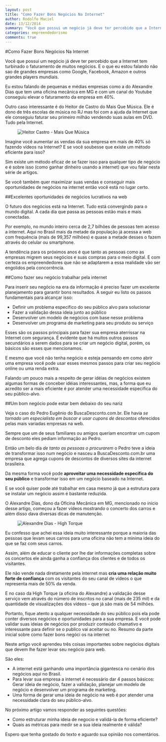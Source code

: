 ```yaml
---
layout: post
title: "Como Fazer Bons Negócios Na Internet"
author: Rodolfo Maciel
date: 13/12/2014
summary: "Você que possui um negócio já deve ter percebido que a Internet tem turbinado o faturamento de muitos negócios. E o que eu estou falando não sao de grandes empresas como Google, Facebook, Amazon e outros grandes players mundiais. Eu estou falando de pequenas e médias empresas como a do Alexandre Dias que tem uma oficina mecânica em MG e com um canal do Youtube conseguiu elevar o faturamento da empresa em 40%."
categories: empreendedorismo
comments: true
---
```

#Como Fazer Bons Negócios Na Internet

Você que possui um negócio já deve ter percebido que a Internet tem turbinado o faturamento de muitos negócios. E o que eu estou falando não sao de grandes empresas como Google, Facebook, Amazon e outros grandes players mundiais.

Eu estou falando de pequenas e médias empresas como a do Alexandre Dias que tem uma oficina mecânica em MG e com um canal do Youtube conseguiu elevar o faturamento da empresa em 40%.

Outro caso interessante é do Heitor de Castro do Mais Que Música. Ele é dono de três escolas de música no RJ mas foi com a ajuda da Internet que ele conseguiu faturar seu primeiro milhão vendendo suas aulas em DVD. Tudo pela Internet.

<figure>
    <img src="{{ site.baseurl }}/assets/images/heitor-castro-mais-que-musica.jpg" alt="Heitor Castro - Mais Que Música">
</figure>

Imagine você aumentar as vendas da sua empresa em mais de 40% só fazendo vídeos na Internet? E se você soubesse que existe um método eficiente para isso?

Sim existe um método eficaz de se fazer isso para qualquer tipo de negócio e é sobre isso (como ganhar dinheiro usando a internet) que vou falar nesta série de artigos.

Se você também quer maximizar suas vendas e conseguir mais oportunidades de negócios na internet então você está no lugar certo.

##Excelentes oportunidades de negócios lucrativos na web

O futuro dos negócios está na Internet. Tudo está convergindo para o mundo digital. A cada dia que passa as pessoas estão mais e mais conectadas.

Por exemplo, no mundo inteiro cerca de 2,7 bilhões de pessoas tem acesso a internet. Aqui no Brasil mais da metade da população já acessa a web com frequência (mais de 99,357 milhões) e quase a metade desses o fazem através do celular ou smartphone.

A tendência para os próximos anos é que tanto as pessoas como as empresas migrem seus negócios e suas compras para o meio digital. E com certeza os empreendedores que não se adaptarem a essa realidade vão ser engolidos pela concorrência.

##Como fazer seu negócio trabalhar pela internet

Para inserir seu negócio na era da informação é preciso fazer um excelente planejamento para garantir bons resultados. A seguir eu listo os passos fundamentais para alcançar isso:

* Definir um problema especifico do seu público alvo para solucionar
* Fazer 	a validação dessa ideia junto ao público
* Desenvolver um modelo de negócios com base nesse problema	
* Desenvolver um programa de marketing para seu produto ou serviço

Esses são os passos principais para fazer sua empresa aterrissar na Internet com segurança. É evidente que há muitos outros passos secundários a serem dados para se criar um negócio digital, porém, os básicos são esses que mencionamos.

E mesmo que você não tenha negócio e esteja pensando em como abrir uma empresa você pode usar esses mesmos passos para criar seu negócio online ou uma renda extra.

Falando um pouco mais a respeito de gerar idéias de negócios existem algumas formas de conceber idéias interessantes, mas, a forma que eu acredito ser a mais eficiente é por atender uma necessidade especifica do seu público-alvo.

##Um bom negócio pode estar bem debaixo do seu nariz

Veja o caso do Pedro Eugênio do BuscaDesconto.com.br. Ele havia *se tornado um especialista em buscar e usar cupons de descontos* oferecidos pelas mais variadas empresas na web.

Sempre que um de seus familiares ou amigos queriam encontrar um cupom de desconto eles pediam informação ao Pedro.

Então um belo dia *de tanto as pessoas o procurarem* o Pedro teve a ideia de transformar isso num negócio e nasceu a BuscaDesconto.com.br uma empresa que agrega cupons de descontos de diversos sites da internet brasileira.

Da mesma forma você pode **aproveitar uma necessidade específica do seu público** e transformar isso em um negócio baseado na Internet.

E se você quiser pode até trabalhar em casa mesmo já que a estrutura para se instalar um negócio assim é bastante reduzida.

O Alexandre Dias, dono da Oficina Mecânica em MG, mencionado no inicio desse artigo, começou a fazer vídeos mostrando o concerto dos carros e além disso dava diversas dicas de manutenção.

<figure>
    <img src="{{ site.baseurl }}/assets/images/high-torque-alexandre-dias.jpg" alt="Alexandre Dias - High Torque">
</figure>

Eu confesso que achei essa ideia muito interessante porque a maioria das pessoas que levam seus carros para uma oficina não tem a minima ideia do que se faz com seus carros.

Assim, além de educar o cliente por lhe dar informações completas sobre os concertos ele ainda ganha a confiança dos clientes e de todos os visitantes.

Ele não vende nada diretamente pela internet mas **cria uma relação muito forte de confiança** com os visitantes do seu canal de vídeos o que representa mais de 50% da venda.

E no caso da High Torque (a oficina do Alexandre) a validação desse serviço vem através do número de inscritos no canal (mais de 235 mil) e da quantidade de visualizações dos vídeos – que já são mais de 54 milhões.

Portanto, fique atento a qualquer necessidade do seu público pois ela pode conter diversos negócios e oportunidades para a sua empresa. E você pode validar suas ideias de negócios por produzir conteúdo chamativo e interessante para definir se o publico vai aceitar ou no.
Resumo da parte inicial sobre como fazer bons negóci    os na internet

Neste artigo você aprendeu três coisas importantes sobre negócios digitais que devem lhe fazer levar seu negócio para web.

São eles:
	
* A internet está ganhando uma importância gigantesca no cenário dos 	negócios aqui no Brasil.	
* Para levar sua empresa a internet é necessário dar 4 passos básicos: 	Gerar ideia de negócio, fazer a validação, planejar um modelo de negócio e desenvolver um programa de marketing.
* Uma forma de gerar uma ideia de negócio na web é por atender uma 	necessidade clara do seu público-alvo.

No próximo artigo vamos responder as seguintes questões:

* Como estruturar minha ideia de negocio e validá-la de forma eficiente?
* Quais as métricas para medir se a sua ideia realmente é válida?

Espero que tenha gostado do texto e aguardo sua opinião nos comentários.

